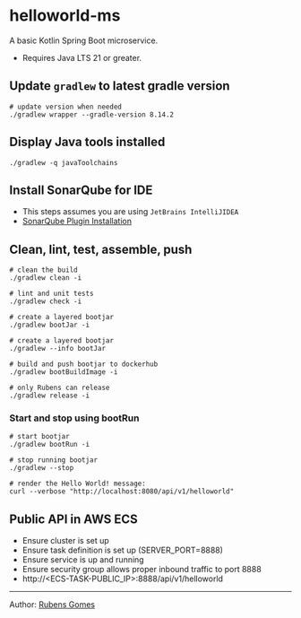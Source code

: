 # helloworld-ms

A basic Kotlin Spring Boot microservice.

- Requires Java LTS 21 or greater.

## Update `gradlew` to latest gradle version

```shell
# update version when needed
./gradlew wrapper --gradle-version 8.14.2
```

## Display Java tools installed

```shell
./gradlew -q javaToolchains
```

## Install SonarQube for IDE

- This steps assumes you are using `JetBrains IntelliJIDEA`
- [SonarQube Plugin Installation](https://docs.sonarsource.com/sonarqube-for-ide/intellij/getting-started/installation/)

## Clean, lint, test, assemble, push

```shell
# clean the build
./gradlew clean -i
```

```shell
# lint and unit tests
./gradlew check -i
```

```shell
# create a layered bootjar
./gradlew bootJar -i
```

```shell
# create a layered bootjar
./gradlew --info bootJar
```

```shell
# build and push bootjar to dockerhub
./gradlew bootBuildImage -i
```

```shell
# only Rubens can release
./gradlew release -i
```

### Start and stop using bootRun

```shell
# start bootjar
./gradlew bootRun -i
```

```shell
# stop running bootjar
./gradlew --stop
```

```shell
# render the Hello World! message:
curl --verbose "http://localhost:8080/api/v1/helloworld"
```

## Public API in AWS ECS

- Ensure cluster is set up
- Ensure task definition is set up (SERVER_PORT=8888)
- Ensure service is up and running
- Ensure security group allows proper inbound traffic to port 8888
- http://<ECS-TASK-PUBLIC_IP>:8888/api/v1/helloworld

---
Author:  [Rubens Gomes](https://rubensgomes.com/)
